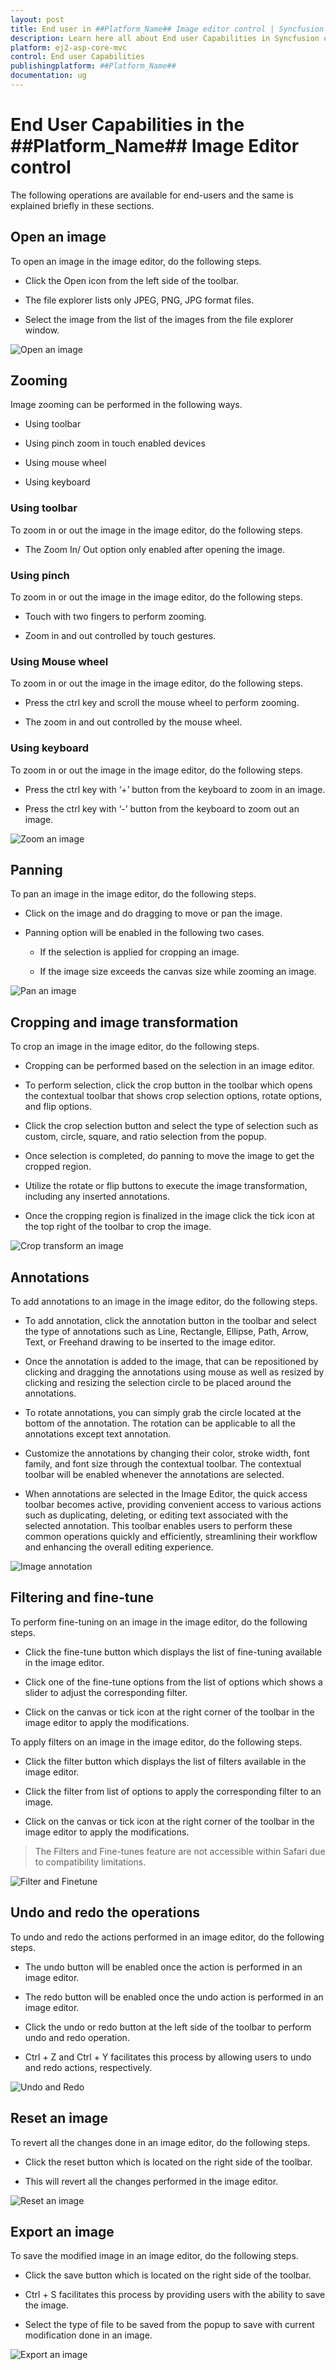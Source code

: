 ```yaml
---
layout: post
title: End user in ##Platform_Name## Image editor control | Syncfusion
description: Learn here all about End user Capabilities in Syncfusion ##Platform_Name## Image editor control of Syncfusion Essential JS 2 and more.
platform: ej2-asp-core-mvc
control: End user Capabilities 
publishingplatform: ##Platform_Name##
documentation: ug
---
```


# End User Capabilities in the ##Platform_Name## Image Editor control

The following operations are available for end-users and the same is explained briefly in these sections.

## Open an image

To open an image in the image editor, do the following steps.

* Click the Open icon from the left side of the toolbar.

* The file explorer lists only JPEG, PNG, JPG format files.

* Select the image from the list of the images from the file explorer window.

![Open an image](images/open.gif)

## Zooming 

Image zooming can be performed in the following ways. 

* Using toolbar

* Using pinch zoom in touch enabled devices

* Using mouse wheel

* Using keyboard

### Using toolbar 

To zoom in or out the image in the image editor, do the following steps. 

* The Zoom In/ Out option only enabled after opening the image. 

### Using pinch 

To zoom in or out the image in the image editor, do the following steps. 

* Touch with two fingers to perform zooming. 

* Zoom in and out controlled by touch gestures. 

### Using Mouse wheel 

To zoom in or out the image in the image editor, do the following steps. 

* Press the ctrl key and scroll the mouse wheel to perform zooming. 

* The zoom in and out controlled by the mouse wheel. 

### Using keyboard 

To zoom in or out the image in the image editor, do the following steps. 

* Press the ctrl key with ‘+’ button from the keyboard to zoom in an image. 

* Press the ctrl key with ‘-’ button from the keyboard to zoom out an image.

![Zoom an image](images/zoom.gif)

## Panning 

To pan an image in the image editor, do the following steps.  

* Click on the image and do dragging to move or pan the image. 

* Panning option will be enabled in the following two cases. 

    * If the selection is applied for cropping an image. 

    * If the image size exceeds the canvas size while zooming an image.

![Pan an image](images/pan.gif)

## Cropping and image transformation 

To crop an image in the image editor, do the following steps. 

* Cropping can be performed based on the selection in an image editor.

* To perform selection, click the crop button in the toolbar which opens the contextual toolbar that shows crop selection options, rotate options, and flip options.

* Click the crop selection button and select the type of selection such as custom, circle, square, and ratio selection from the popup.

* Once selection is completed, do panning to move the image to get the cropped region.

* Utilize the rotate or flip buttons to execute the image transformation, including any inserted annotations.

* Once the cropping region is finalized in the image click the tick icon at the top right of the toolbar to crop the image.

![Crop transform an image](images/crop-transform.gif)

## Annotations

To add annotations to an image in the image editor, do the following steps. 

* To add annotation, click the annotation button in the toolbar and select the type of annotations such as Line, Rectangle, Ellipse, Path, Arrow, Text, or Freehand drawing to be inserted to the image editor. 

* Once the annotation is added to the image, that can be repositioned by clicking and dragging the annotations using mouse as well as resized by clicking and resizing the selection circle to be placed around the annotations. 

* To rotate annotations, you can simply grab the circle located at the bottom of the annotation. The rotation can be applicable to all the annotations except text annotation. 

* Customize the annotations by changing their color, stroke width, font family, and font size through the contextual toolbar. The contextual toolbar will be enabled whenever the annotations are selected. 

* When annotations are selected in the Image Editor, the quick access toolbar becomes active, providing convenient access to various actions such as duplicating, deleting, or editing text associated with the selected annotation. This toolbar enables users to perform these common operations quickly and efficiently, streamlining their workflow and enhancing the overall editing experience.

![Image annotation](images/annotation.gif)

## Filtering and fine-tune 

To perform fine-tuning on an image in the image editor, do the following steps. 

* Click the fine-tune button which displays the list of fine-tuning available in the image editor. 

* Click one of the fine-tune options from the list of options which shows a slider to adjust the corresponding filter.  

* Click on the canvas or tick icon at the right corner of the toolbar in the image editor to apply the modifications. 

To apply filters on an image in the image editor, do the following steps. 

* Click the filter button which displays the list of filters available in the image editor. 

* Click the filter from list of options to apply the corresponding filter to an image.  

* Click on the canvas or tick icon at the right corner of the toolbar in the image editor to apply the modifications. 


> The Filters and Fine-tunes feature are not accessible within Safari due to compatibility limitations.

![Filter and Finetune](images/filter-finetune.gif)

## Undo and redo the operations 

To undo and redo the actions performed in an image editor, do the following steps. 

* The undo button will be enabled once the action is performed in an image editor. 

* The redo button will be enabled once the undo action is performed in an image editor. 

* Click the undo or redo button at the left side of the toolbar to perform undo and redo operation.

* Ctrl + Z and Ctrl + Y facilitates this process by allowing users to undo and redo actions, respectively.

![Undo and Redo](images/undo-redo.gif)

## Reset an image 

To revert all the changes done in an image editor, do the following steps. 

* Click the reset button which is located on the right side of the toolbar. 

* This will revert all the changes performed in the image editor.

![Reset an image](images/reset.gif)

## Export an image 

To save the modified image in an image editor, do the following steps. 

* Click the save button which is located on the right side of the toolbar.

* Ctrl + S facilitates this process by providing users with the ability to save the image.

* Select the type of file to be saved from the popup to save with current modification done in an image.

![Export an image](images/save.gif)
